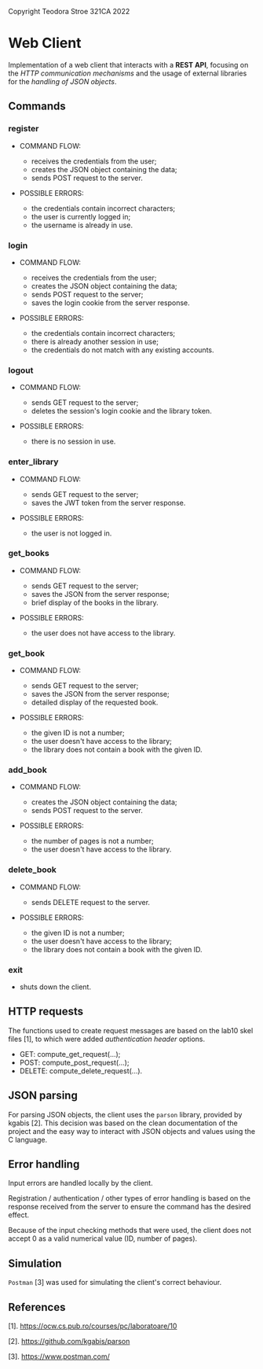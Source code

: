 Copyright Teodora Stroe 321CA 2022

# Web Client

Implementation of a web client that interacts with a __REST API__, focusing on the _HTTP communication mechanisms_ and the usage of external libraries for the _handling of JSON objects_.

## Commands

### register

- COMMAND FLOW:

    - receives the credentials from the user;
    - creates the JSON object containing the data;
    - sends POST request to the server.

- POSSIBLE ERRORS:

    - the credentials contain incorrect characters;
    - the user is currently logged in;
    - the username is already in use.

### login

- COMMAND FLOW:

    - receives the credentials from the user;
    - creates the JSON object containing the data;
    - sends POST request to the server;
    - saves the login cookie from the server response.

- POSSIBLE ERRORS:

    - the credentials contain incorrect characters;
    - there is already another session in use;
    - the credentials do not match with any existing accounts.

### logout

- COMMAND FLOW:

    - sends GET request to the server;
    - deletes the session's login cookie and the library token.

- POSSIBLE ERRORS:

    - there is no session in use.

### enter_library

- COMMAND FLOW:

    - sends GET request to the server;
    - saves the JWT token from the server response.

- POSSIBLE ERRORS:

    - the user is not logged in.

### get_books

- COMMAND FLOW:

    - sends GET request to the server;
    - saves the JSON from the server response;
    - brief display of the books in the library. 

- POSSIBLE ERRORS:

    - the user does not have access to the library.

### get_book

- COMMAND FLOW:

    - sends GET request to the server;
    - saves the JSON from the server response;
    - detailed display of the requested book. 

- POSSIBLE ERRORS:

    - the given ID is not a number;
    - the user doesn't have access to the library;
    - the library does not contain a book with the given ID.

### add_book

- COMMAND FLOW:

    - creates the JSON object containing the data;
    - sends POST request to the server.

- POSSIBLE ERRORS:

    - the number of pages is not a number;
    - the user doesn't have access to the library.

### delete_book

- COMMAND FLOW:

    - sends DELETE request to the server.

- POSSIBLE ERRORS:

    - the given ID is not a number;
    - the user doesn't have access to the library;
    - the library does not contain a book with the given ID.

### exit

- shuts down the client.

## HTTP requests

The functions used to create request messages are based on the lab10 skel files [1], to which were added _authentication header_ options.

   - GET: compute_get_request(...);
   - POST: compute_post_request(...);
   - DELETE: compute_delete_request(...).

## JSON parsing

For parsing JSON objects, the client uses the `parson` library, provided by kgabis [2].
This decision was based on the clean documentation of the project and the easy
way to interact with JSON objects and values using the C language.

## Error handling
Input errors are handled locally by the client.

Registration / authentication / other types of error handling is based on the
response received from the server to ensure  the command has the desired effect.

Because of the input checking methods that were used, the client does not accept 0 as a valid numerical value (ID, number of pages).

## Simulation

`Postman` [3] was used for simulating the client's correct behaviour. 

## References

[1]. https://ocw.cs.pub.ro/courses/pc/laboratoare/10

[2]. https://github.com/kgabis/parson

[3]. https://www.postman.com/